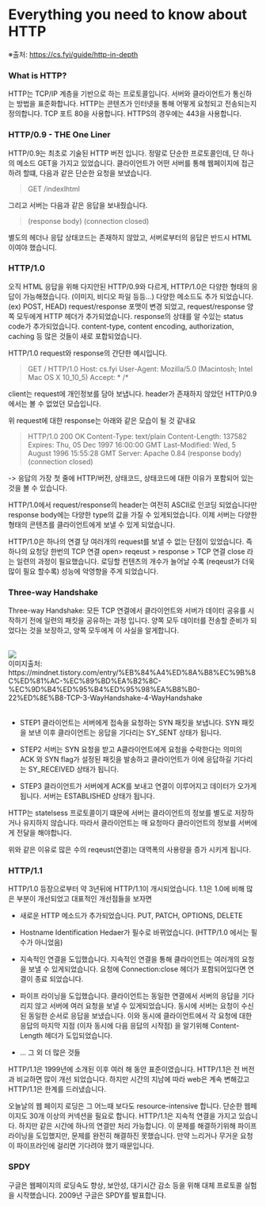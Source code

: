 Everything you need to know about HTTP
===
※출처: https://cs.fyi/guide/http-in-depth




### What is HTTP?

HTTP는 TCP/IP 계층을 기반으로 하는 프로토콜입니다. 서버와 클라이언트가 통신하는 방법을 표준화합니다. HTTP는 콘텐츠가 인터넷을 통해 어떻게 요청되고 전송되는지 정의합니다. TCP 포트 80을 사용합니다. HTTPS의 경우에는 443을 사용합니다.


### HTTP/0.9 - THE One Liner

HTTP/0.9는 최초로 기술된 HTTP 버전 입니다. 정말로 단순한 프로토콜인데, 단 하나의 메소드 GET을 가지고 있었습니다. 클라이언트가 어떤 서버를 통해 웹페이지에 접근하려 할떄, 다음과 같은 단순한 요청을 보냈습니다.

> GET /indexlhtml

그리고 서버는 다음과 같은 응답을 보내줬습니다.

> (response body)
(connection closed)

별도의 헤더나 응답 상태코드는 존재하지 않았고, 서버로부터의 응답은 반드시 HTML 이여야 했습니디.


### HTTP/1.0

오직 HTML 응답을 위해 다지안된 HTTP/0.9와 다르게, HTTP/1.0은 다양한 형태의 응답이 가능해졌습니다. (이미지, 비디오 파일 등등...) 다양한 메소드도 추가 되었습니다. (ex) POST, HEAD) request/response 포맷이 변경 되었고, request/response 양쪽 모두에게 HTTP 헤더가 추가되었습니다. response의 상태를 알 수있는 status code가 추가되었습니다. content-type, content encoding, authorization, caching 등 많은 것들이 새로 포합되었습니다.

HTTP/1.0 request와 response의 간단한 예시입니다.

> GET / HTTP/1.0
Host: cs.fyi
User-Agent: Mozilla/5.0 (Macintosh; Intel Mac OS X 10_10_5)
Accept: * /*

client는 request에 개인정보를 담아 보냅니다. header가 존재하지 않았던 HTTP/0.9에서는 볼 수 없었던 모습입니다.

위 request에 대한 response는 아래와 같은 모습이 될 것 같내요

>HTTP/1.0 200 OK
Content-Type: text/plain
Content-Length: 137582
Expires: Thu, 05 Dec 1997 16:00:00 GMT
Last-Modified: Wed, 5 August 1996 15:55:28 GMT
Server: Apache 0.84
(response body)
(connection closed)

-> 응답의 가장 첫 줄에 HTTP/버전, 상태코드, 상태코드에 대한 이유가 포함되어 있는 것을 볼 수 있습니다.

HTTP/1.0에서 request/response의 header는 여전히 ASCII로 인코딩 되었습니다만 response body에는 다양한 type의 값을 가질 수 있게되었습니다. 이제 서버는 다양한 형태의 콘텐츠를 클라이언트에게 보낼 수 있게 되었습니다.

HTTP/1.0은 하나의 연결 당 여러개의 request를 보낼 수 없는 단점이 있었습니다. 즉 하나의 요청당 한번의 TCP 연결 open> reqeust > response > TCP 연결 close 라는 일련의 과정이 필요했습니다. 로딩할 컨텐츠의 개수가 늘어날 수록 (reqeust가 더욱 많이 필요 할수록) 성능에 악영향을 주게 되었습니다.

### Three-way Handshake

Three-way Handshake: 모든 TCP 연결에서 클라이언트와 서버가 데이터 공유를 시작하기 전에 일련의 패킷을 공유하는 과정 입니다. 양쪽 모두 데이터를 전송할 준비가 되었다는 것을 보장하고, 양쪽 모두에게 이 사실을 알게합니다.

<br />
<img src="https://t1.daumcdn.net/cfile/tistory/225A964D52F1BB6917" />
<br />
이미지출처: https://mindnet.tistory.com/entry/%EB%84%A4%ED%8A%B8%EC%9B%8C%ED%81%AC-%EC%89%BD%EA%B2%8C-%EC%9D%B4%ED%95%B4%ED%95%98%EA%B8%B0-22%ED%8E%B8-TCP-3-WayHandshake-4-WayHandshake
<br />
<br />

* STEP1
클라이언트는 서버에게 접속을 요청하는 SYN 패킷을 보냅니다. SYN 패킷을 보낸 이후 클라이언트는 응답을 기다리는 SY_SENT 상태가 됩니다.

* STEP2
서버는 SYN 요청을 받고 A클라이언트에게 요청을 수락한다는 의미의 ACK 와 SYN flag가 설정된 패킷을 발송하고 클라이언트가 이에 응답하길 기다리는 SY_RECEIVED 상태가 됩니다.

* STEP3
클라이언트가 서버에게 ACK를 보내고 연결이 이루어지고 데이터가 오가게 됩니다. 서버는 ESTABLISHED 상태가 됩니다.

HTTP는 statelsess 프로토콜이기 떄문에 서버는 클라이언트의 정보를 별도로 저장하거나 유지하지 않습니다. 따라서 클라이언트는 매 요청마다 클라이언트의 정보를 서버에게 전달을 해야합니다.

위와 같은 이유로 많은 수의 reqeust(연결)는 대역폭의 사용량을 증가 시키게 됩니다.

### HTTP/1.1

HTTP/1.0 등장으로부터 약 3년뒤에 HTTP/1.1이 개시되었습니다. 1.1은 1.0에 비해 많은 부분이 개선되었고 대표적인 개선점들을 보자면

* 새로운 HTTP 메소드가 추가되었습니다. PUT, PATCH, OPTIONS, DELETE
* Hostname Identification Hedaer가 필수로 바뀌었습니다. (HTTP/1.0 에서는 필수가 아니었음)
* 지속적인 연결을 도입했습니다. 지속적인 연결을 통해 클라이언트는 여러개의 요청을 보낼 수 있게되었습니다. 요청에 Connection:close 헤더가 포함되어있다면 연결이 종료 되었습니다.
* 파이프 라이닝을 도입했습니다. 클라이언트는 동일한 연결에서 서버의 응답을 기다리지 않고 서버에 여러 요청을 보낼 수 있게되었습니다. 동시에 서버는 요청이 수신된 동일한 순서로 응답을 보냈습니다. 이와 동시에 클라이언트에서 각 요청에 대한 응답의 마지막 지점 (이자 동시에 다음 응답의 시작점) 을 알기위해 Content-Length 헤더가 도입되었습니다.


* ... 그 외 더 많은 것들

HTTP/1.1은 1999년에 소개된 이후 여러 해 동안 표준이였습니다. HTTP/1.1은 전 버전과 비교하면 많이 개선 되었습니다. 하지만 시간의 지남에 따라 web은 계속 변해갔고 HTTP/1.1은 한계를 드러냈습니다.

오늘날의 웹 페이지 로딩은 그 어느때 보다도 resource-intensive 합니다. 단순한 웹페이지도 30개 이상의 커넥션을 필요로 합니다. HTTP/1.1은 지속적 연결을 가지고 있습니다. 하지만 같은 시간에 하나의 연결만 처리 가능합니다. 이 문제를 해결하기위해 파이프 라이닝을 도입했지만, 문제를 완전히 해결하진 못했습니다. 만약 느리거나 무거운 요청이 파이프라인에 걸리면 기다려야 했기 때문입니다.


### SPDY

구글은 웹페이지의 로딩속도 향상, 보안성, 대기시간 감소 등을 위해 대체 프로토콜 실험을 시작했습니다.
2009년 구글은 SPDY를 발표합니다.

